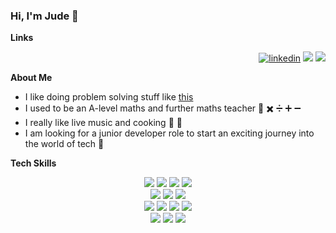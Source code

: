 ### Hi, I'm Jude 👋
**Links**
<div align="right">
 <a href="https://www.linkedin.com/in/jude-ashworth-131690129/">
    <img alt="linkedin" title="My LinkedIn Page" src="https://img.shields.io/badge/LinkedIn-0077B5?style=for-the-badge&logo=linkedin&logoColor=white"></a>
   
 <a href="mailto:ashworthjude@gmail.com@hotmail.com">
  <img src="https://img.shields.io/badge/Email-%23D14836?style=for-the-badge&logo=gmail&logoColor=white"/></a>
   
 <a href="https://github.com/JudeA94/CV" target='_blank'>
    <img src="https://img.shields.io/badge/CV-%23AD2C27?style=for-the-badge&logo=CV&logoColor=white"/></a>
 </div>

**About Me**
- I like doing problem solving stuff like [this](https://www.theguardian.com/science/series/alex-bellos-monday-puzzle)
- I used to be an A-level maths and further maths teacher :school: :heavy_multiplication_x: :heavy_division_sign: :heavy_plus_sign: :heavy_minus_sign:
- I really like live music and cooking :musical_note: :fork_and_knife:
- I am looking for a junior developer role to start an exciting journey into the world of tech :office:

**Tech Skills** 

<p>
<div align="center">
  <img src="https://img.shields.io/badge/-HTML-FF5733?style=for-the-badge&logo=html5&logoColor=FF5733&labelColor=282828">
  <img src="https://img.shields.io/badge/-CSS-559DFF?style=for-the-badge&logo=css3&logoColor=559DFF&labelColor=282828">
  <img src="https://img.shields.io/badge/-Ruby-FF6A55?style=for-the-badge&logo=ruby&logoColor=FF6A55&labelColor=282828">
  <img src="https://img.shields.io/badge/-Javascript-f7e968?style=for-the-badge&logo=javascript&logoColor=f7e968&labelColor=282828"><br>
     
  <img src="https://img.shields.io/badge/-React-58D2F0?style=for-the-badge&logo=react&logoColor=58D2F0&labelColor=282828">
  <img src="https://img.shields.io/badge/react_native-%2320232a.svg?style=for-the-badge&logo=react&logoColor=%2361DAFB">
  <img src="https://img.shields.io/badge/-Node.js-80D857?style=for-the-badge&logo=node.js&logoColor=80D857&labelColor=282828"><br>
     
  <img src="https://img.shields.io/badge/-RSpec-F05892?style=for-the-badge&logo=ruby&logoColor=F05892&labelColor=282828">
  <img src="https://img.shields.io/badge/-Jest-B84D6F?style=for-the-badge&logo=jest&logoColor=B84D6F&labelColor=282828">
  <img src="https://img.shields.io/badge/-Cypress-3b3938?style=for-the-badge&logo=cypress&logoColor=faf2ed&labelColor=282828">
  <img src="https://img.shields.io/badge/Postman-FF6C37?style=for-the-badge&logo=postman&logoColor=white"><br>
   
  <img src="https://img.shields.io/badge/-MongoDB-51A940?style=for-the-badge&logo=mongodb&logoColor=51A940&labelColor=282828">
  <img src="https://img.shields.io/badge/-PostgreSQL-3b3938?style=for-the-badge&logo=postgresql&logoColor=faf2ed&labelColor=282828">
  <img src="https://img.shields.io/badge/github-%23121011.svg?style=for-the-badge&logo=github&logoColor=white"><br>

</div>
</p>
